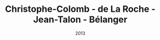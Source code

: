 ---
title: Christophe-Colomb - de La Roche - Jean-Talon - Bélanger
date: '2013'
type: ruelle_verte
district: rosemont
position: { lng: -73.60990451009047, lat: 45.54213626244902 }
---